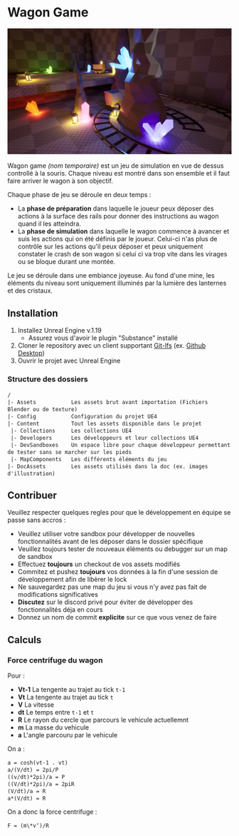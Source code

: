 # Wagon Game

![Cover](DocAssets/cover.jpg)

Wagon game *(nom temporaire)* est un jeu de simulation en vue de dessus controllé à la souris.
Chaque niveau est montré dans son ensemble et il faut faire arriver le wagon à son objectif.

Chaque phase de jeu se déroule en deux temps :

* La **phase de préparation** dans laquelle le joueur peux déposer des actions à la surface des rails pour donner des instructions au wagon quand il les atteindra.
* La **phase de simulation** dans laquelle le wagon commence à avancer et suis les actions qui on été définis par le joueur. Celui-ci n'as plus de contrôle sur les actions qu'il peux déposer et peux uniquement constater le crash de son wagon si celui ci va trop vite dans les virages ou se bloque durant une montée.

Le jeu se déroule dans une embiance joyeuse.
Au fond d'une mine, les éléments du niveau sont uniquement illuminés par la lumière des lanternes et des cristaux.

## Installation

1. Installez Unreal Engine v.1.19
	* Assurez vous d'avoir le plugin "Substance" installé
2. Cloner le repository avec un client supportant [Git-lfs](https://git-lfs.github.com/) (ex. [Github Desktop](https://desktop.github.com/))
3. Ouvrir le projet avec Unreal Engine

### Structure des dossiers

```
/
|- Assets			Les assets brut avant importation (Fichiers Blender ou de texture)
|- Config			Configuration du projet UE4
|- Content			Tout les assets disponible dans le projet
 |- Collections		Les collections UE4
 |- Developers		Les développeurs et leur collections UE4
 |- DevSandboxes	Un espace libre pour chaque développeur permettant de tester sans se marcher sur les pieds
 |- MapComponents	Les différents éléments du jeu
|- DocAssets		Les assets utilisés dans la doc (ex. images d'illustration)
```

## Contribuer

Veuillez respecter quelques regles pour que le développement en équipe se passe sans accros :

* Veuillez utiliser votre sandbox pour développer de nouvelles fonctionnalités avant de les déposer dans le dossier spécifique
* Veuillez toujours tester de nouveaux éléments ou debugger sur un map de sandbox
* Effectuez **toujours** un checkout de vos assets modifiés
* Commitez et pushez **toujours** vos données à la fin d'une session de développement afin de libèrer le lock
* Ne sauvegardez pas une map du jeu si vous n'y avez pas fait de modifications significatives
* **Discutez** sur le discord privé pour éviter de développer des fonctionnalités déja en cours
* Donnez un nom de commit **explicite** sur ce que vous venez de faire

## Calculs

### Force centrifuge du wagon

Pour :

* **Vt-1** La tengente au trajet au tick `t-1`
* **Vt** La tengente au trajet au tick `t`
* **V** La vitesse
* **dt** Le temps entre `t-1` et `t`
* **R** Le rayon du cercle que parcours le vehicule actuellemnt
* **m** La masse du vehicule
* **a** L'angle parcouru par le vehicule

On a :

```
a = cosh(vt-1 . vt)
a/(V/dt) = 2pi/P
((v/dt)*2pi)/a = P
((V/dt)*2pi)/a = 2piR
(V/dt)/a = R
a*(V/dt) = R
```

On a donc la force centrifuge : 

```
F = (m\*v‘)/R
```
